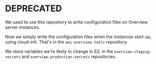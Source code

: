 # DEPRECATED

We used to use this repository to write configuration files on Overview server
instances.

Now we simply write the configuration files when the instances start up, using
cloud-init. That's in the `aws-overview-tools` repository.

We store variables we're likely to change in S3, in the
`overview-staging-secrets` and `overview-production-secrets` repositories.
